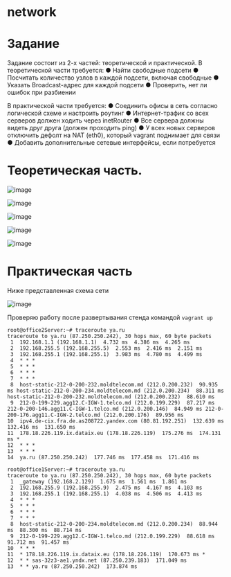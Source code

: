 # network

# Задание

Задание состоит из 2-х частей: теоретической и практической.
В теоретической части требуется:
● Найти свободные подсети
● Посчитать количество узлов в каждой подсети, включая
свободные
● Указать Broadcast-адрес для каждой подсети
● Проверить, нет ли ошибок при разбиении

В практической части требуется:
● Соединить офисы в сеть согласно логической схеме и настроить
роутинг
● Интернет-трафик со всех серверов должен ходить через inetRouter
● Все сервера должны видеть друг друга (должен проходить ping)
● У всех новых серверов отключить дефолт на NAT (eth0), который
vagrant поднимает для связи
● Добавить дополнительные сетевые интерфейсы, если потребуется


# Теоретическая часть. 

![image](https://user-images.githubusercontent.com/98832702/177270645-c57ddbc3-51ab-4af0-8b6c-0f72ae0155eb.png)

![image](https://user-images.githubusercontent.com/98832702/177270708-c1458f6b-e611-4962-9f9b-942f65ddf572.png)

![image](https://user-images.githubusercontent.com/98832702/177270745-657599e6-1dbd-48d0-8266-c906aabb75e9.png)

![image](https://user-images.githubusercontent.com/98832702/177270774-8a35c62d-8352-4f65-b1d1-1cc97bfa3d8d.png)

![image](https://user-images.githubusercontent.com/98832702/177270809-39241566-336c-4d30-834e-60560a3215a4.png)

# Практическая часть

Ниже представленная схема сети 

![image](https://user-images.githubusercontent.com/98832702/177271310-0c292539-5251-4cbc-b655-dcfc2a660a95.png)

Проверяю работу после развертывания стенда командой ```vagrant up```


```
root@office2Server:~# traceroute ya.ru
traceroute to ya.ru (87.250.250.242), 30 hops max, 60 byte packets
 1  192.168.1.1 (192.168.1.1)  4.732 ms  4.386 ms  4.265 ms
 2  192.168.255.5 (192.168.255.5)  2.553 ms  2.416 ms  2.151 ms
 3  192.168.255.1 (192.168.255.1)  3.983 ms  4.780 ms  4.499 ms
 4  * * *
 5  * * *
 6  * * *
 7  * * *
 8  host-static-212-0-200-232.moldtelecom.md (212.0.200.232)  90.935 ms host-static-212-0-200-234.moldtelecom.md (212.0.200.234)  88.311 ms host-static-212-0-200-232.moldtelecom.md (212.0.200.232)  88.610 ms
 9  212-0-199-229.agg12.C-IGW-1.telco.md (212.0.199.229)  87.217 ms 212-0-200-146.agg11.C-IGW-1.telco.md (212.0.200.146)  84.949 ms 212-0-200-176.agg11.C-IGW-2.telco.md (212.0.200.176)  89.956 ms
10  ipv4.de-cix.fra.de.as208722.yandex.com (80.81.192.251)  132.639 ms  132.416 ms  131.650 ms
11  178.18.226.119.ix.dataix.eu (178.18.226.119)  175.276 ms  174.131 ms *
12  * * *
13  * * *
14  ya.ru (87.250.250.242)  177.746 ms  177.458 ms  171.416 ms
```

```
root@office1Server:~# traceroute ya.ru
traceroute to ya.ru (87.250.250.242), 30 hops max, 60 byte packets
 1  _gateway (192.168.2.129)  1.675 ms  1.561 ms  1.861 ms
 2  192.168.255.9 (192.168.255.9)  2.475 ms  4.167 ms  4.103 ms
 3  192.168.255.1 (192.168.255.1)  4.038 ms  4.506 ms  4.413 ms
 4  * * *
 5  * * *
 6  * * *
 7  * * *
 8  host-static-212-0-200-234.moldtelecom.md (212.0.200.234)  88.944 ms  88.300 ms  88.714 ms
 9  212-0-199-229.agg12.C-IGW-1.telco.md (212.0.199.229)  88.618 ms  91.712 ms  91.457 ms
10  * * *
11  * 178.18.226.119.ix.dataix.eu (178.18.226.119)  170.673 ms *
12  * * sas-32z3-ae1.yndx.net (87.250.239.183)  171.049 ms
13  * * ya.ru (87.250.250.242)  173.874 ms
```

```

